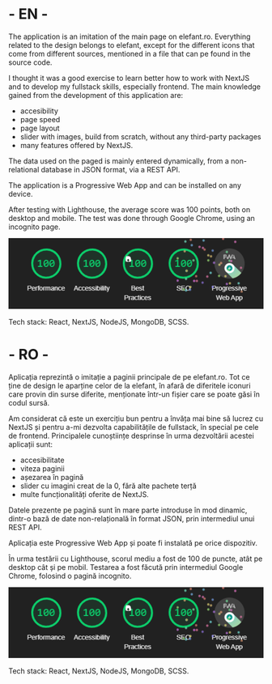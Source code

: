 # - EN -

The application is an imitation of the main page on elefant.ro. Everything related to the design belongs to elefant, except for the different icons that come from different sources, mentioned in a file that can pe found in the source code.

I thought it was a good exercise to learn better how to work with NextJS and to develop my fullstack skills, especially frontend.
The main knowledge gained from the development of this application are:
* accesibility
* page speed
* page layout
* slider with images, build from scratch, without any third-party packages
* many features offered by NextJS.

The data used on the paged is mainly entered dynamically, from a non-relational database in JSON format, via a REST API.

The application is a Progressive Web App and can be installed on any device.

After testing with Lighthouse, the average score was 100 points, both on desktop and mobile. The test was done through Google Chrome, using an incognito page.

![Lighthouse test results](lighthouse-result.png)

Tech stack: React, NextJS, NodeJS, MongoDB, SCSS.





# - RO -

Aplicația reprezintă o imitație a paginii principale de pe elefant.ro. Tot ce ține de design le aparține celor de la elefant, în afară de diferitele iconuri care provin din surse diferite, menționate într-un fișier care se poate găsi în codul sursă.

Am considerat că este un exercițiu bun pentru a învăța mai bine să lucrez cu NextJS și pentru a-mi dezvolta capabilitățile de fullstack, în special pe cele de frontend. 
Principalele cunoștiințe desprinse în urma dezvoltării acestei aplicații sunt:
* accesibilitate 
* viteza paginii
* așezarea în pagină
* slider cu imagini creat de la 0, fără alte pachete terță
* multe funcționalități oferite de NextJS.

Datele prezente pe pagină sunt în mare parte introduse în mod dinamic, dintr-o bază de date non-relațională în format JSON, prin intermediul unui REST API.

Aplicația este Progressive Web App și poate fi instalată pe orice dispozitiv.

În urma testării cu Lighthouse, scorul mediu a fost de 100 de puncte, atât pe desktop cât și pe mobil. Testarea a fost făcută prin intermediul Google Chrome, folosind o pagină incognito.

![Rezultatele testării cu Lighthouse](lighthouse-result.png)

Tech stack: React, NextJS, NodeJS, MongoDB, SCSS.
